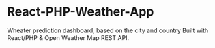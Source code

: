 # React-PHP-Weather-App

Wheater prediction dashboard, based on the city and country 
Built with React/PHP & Open Weather Map REST API.
